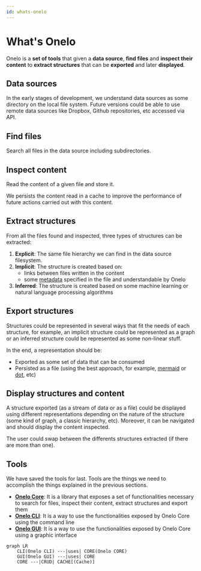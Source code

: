 ```yaml
---
id: whats-onelo
---
```


# What's Onelo

Onelo is a __set of tools__ that given a __data source__, __find files__ and __inspect their content__ to __extract structures__ that can be __exported__ and later __displayed__.

## Data sources

In the early stages of development, we understand data sources as some directory on the local file system. Future versions could be able to use remote data sources like Dropbox, Github repositories, etc accessed via API.

## Find files

Search all files in the data source including subdirectories.

## Inspect content

Read the content of a given file and store it.

We persists the content read in a cache to improve the performance of future actions carried out with this content.

## Extract structures

From all the files found and inspected, three types of structures can be extracted:

1. __Explicit__: The same file hierarchy we can find in the data source filesystem.
2. __Implicit__: The structure is created based on:
    * links between files written in the content
    * some [metadata](file-metadata.md) specified in the file and understandable by Onelo
3. __Inferred__: The structure is created based on some machine learning or natural language processing algorithms

## Export structures

Structures could be represented in several ways that fit the needs of each structure, for example, an implicit structure could be represented as a graph or an inferred structure could be represented as some non-linear stuff.

In the end, a representation should be:

* Exported as some set of data that can be consumed
* Persisted as a file (using the best approach, for example, [mermaid](https://mermaid-js.github.io) or [dot](https://en.wikipedia.org/wiki/DOT_(graph_description_language)), etc)

## Display structures and content

A structure exported (as a stream of data or as a file) could be displayed using different representations depending on the nature of the structure (some kind of graph, a classic hierarchy, etc). Moreover, it can be navigated and should display the content inspected.

The user could swap between the differents structures extracted (if there are more than one).

## Tools

We have saved the tools for last. Tools are the things we need to accomplish the things explained in the previous sections.

* [__Onelo Core__](onelo-core.md): It is a library that exposes a set of functionalities necessary to search for files, inspect their content, extract structures and export them
* [__Onelo CLI__](onelo-cli.md): It is a way to use the functionalities exposed by Onelo Core using the command line
* [__Onelo GUI__](onelo-gui.md): It is a way to use the functionalities exposed by Onelo Core using a graphic interface

```mermaid
graph LR
    CLI(Onelo CLI) ---|uses| CORE(Onelo CORE)
    GUI(Onelo GUI) ---|uses| CORE
    CORE ---|CRUD| CACHE[(Cache)]
```
